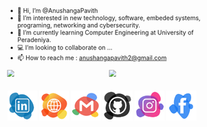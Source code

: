 - 👋 Hi, I’m @AnushangaPavith
- 👀 I’m interested in new technology, software, embeded systems, programing, networking and cybersecurity.
- 🌱 I’m currently learning Computer Engineering at University of Peradeniya.
- 💻 I’m looking to collaborate on ...
- 📫 How to reach me : anushangapavith2@gmail.com

<img align="left" width="47%" src="https://github-readme-stats.vercel.app/api?username=AnushangaPavith&count_private=true&show_icons=true&theme=default" />

<img align="left" width="47%" src="https://github-readme-stats.vercel.app/api/top-langs/?username=AnushangaPavith&layout=compact&hide=verilog" />

&nbsp;
<br/>
&nbsp;

<a href="https://www.linkedin.com/in/anushanga-pavith/"><img src="png/Linkedin.png" alt="Linkedin account" style="width:70px;height:70px;"></a>
<a href="https://sites.google.com/view/anushangapavith/home"><img src="png/web.png" alt="Website" style="width:70px;height:70px;"></a>
<a href="anushangapavith2@gmail.com"><img src="png/Email.png" alt="e-mail" style="width:70px;height:70px;"></a>
<a href="https://github.com/AnushangaPavith"><img src="png/Github.png" alt="Github account" style="width:70px;height:70px;"></a>
<a href=""><img src="png/Instagram.png" alt="Instagram" style="width:70px;height:70px;"></a>
<a href="https://www.facebook.com/anushanga.thalisha"><img src="png/Facebook.png" alt="Facebook account" style="width:70px;height:70px;"></a>
